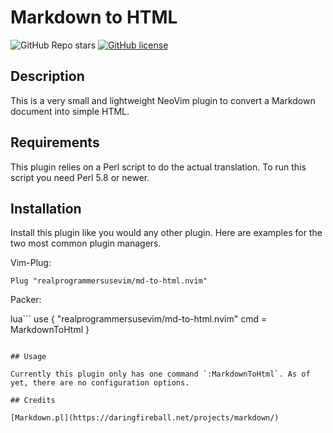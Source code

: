 # Markdown to HTML

![GitHub Repo stars](https://img.shields.io/github/stars/realprogrammersusevim/md-to-html.nvim?style=for-the-badge)
[![GitHub license](https://img.shields.io/github/license/realprogrammersusevim/md-to-html.nvim?style=for-the-badge)](https://github.com/realprogrammersusevim/md-to-html.nvim/blob/main/LICENSE)

## Description

This is a very small and lightweight NeoVim plugin to convert a Markdown document into simple HTML.

## Requirements

This plugin relies on a Perl script to do the actual translation. To run this script you need Perl 5.8 or newer.

## Installation

Install this plugin like you would any other plugin. Here are examples for the two most common plugin managers.

Vim-Plug:

`Plug "realprogrammersusevim/md-to-html.nvim"`

Packer:

lua```
use {
    "realprogrammersusevim/md-to-html.nvim"
    cmd = MarkdownToHtml
  }
```

## Usage

Currently this plugin only has one command `:MarkdownToHtml`. As of yet, there are no configuration options.

## Credits

[Markdown.pl](https://daringfireball.net/projects/markdown/)
